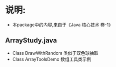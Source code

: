 # 说明:
* 本package中的内容,来自于《Java 核心技术 卷-1》
## ArrayStudy.java
* Class DrawWithRandom  类似于双色球抽取
* Class ArrayToolsDemo  数组工具类示例
